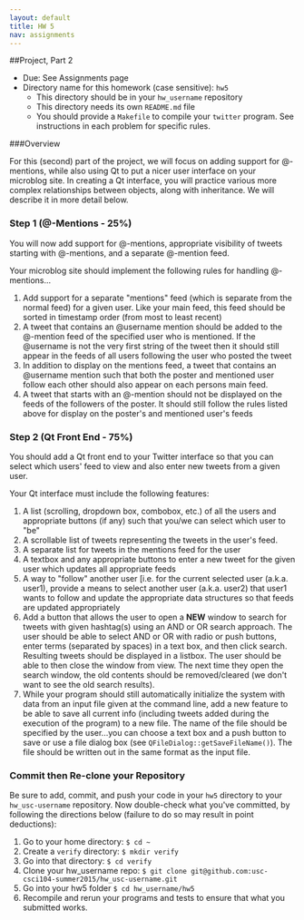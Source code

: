 ```yaml
---
layout: default
title: HW 5
nav: assignments
---
```


##Project, Part 2

  + Due: See Assignments page  
  + Directory name for this homework (case sensitive): `hw5`
    - This directory should be in your `hw_username` repository
    - This directory needs its own `README.md` file
    - You should provide a `Makefile` to compile your `twitter` program.  See instructions in each problem for specific rules.

###Overview

For this (second) part of the project, we will focus on adding support for @-mentions, while also using Qt to put a nicer user interface on your microblog site. In creating a Qt interface, you will practice various more complex relationships between objects, along with inheritance. We will describe it in more detail below.


### Step 1 (@-Mentions - 25%)
You will now add support for @-mentions, appropriate visibility of tweets starting with @-mentions, and a separate @-mention feed.

Your microblog site should implement the following rules for handling @-mentions...

1. Add support for a separate "mentions" feed (which is separate from the normal feed) for a given user. Like your main feed, this feed should be sorted in timestamp order (from most to least recent)
1. A tweet that contains an @username mention should be added to the @-mention feed of the specified user who is mentioned.  If the @username is not the very first string of the tweet then it should still appear in the feeds of all users following the user who posted the tweet
1. In addition to display on the mentions feed, a tweet that contains an @username mention such that both the poster and mentioned user follow each other should also appear on each persons main feed.
1. A tweet that starts with an @-mention should not be displayed on the feeds of the followers of the poster.  It should still follow the rules listed above for display on the poster's and mentioned user's feeds

 
### Step 2 (Qt Front End - 75%)

You should add a Qt front end to your Twitter interface so that you can select which users' feed to view and also enter new tweets from a given user.

Your Qt interface must include the following features:

1. A list (scrolling, dropdown box, combobox, etc.) of all the users and appropriate buttons (if any) such that you/we can select which user to "be" 
1. A scrollable list of tweets representing the tweets in the user's feed.
1. A separate list for tweets in the mentions feed for the user
1. A textbox and any appropriate buttons to enter a new tweet for the given user which updates all appropriate feeds
1. A way to "follow" another user [i.e. for the current selected user (a.k.a. user1), provide a means to select another user (a.k.a. user2) that user1 wants to follow and update the appropriate data structures so that feeds are updated appropriately 
1. Add a button that allows the user to open a **NEW** window to search for tweets with given hashtag(s) using an AND or OR search approach.  The user should be able to select AND or OR with radio or push buttons, enter terms (separated by spaces) in a text box, and then click search.  Resulting tweets should be displayed in a listbox.  The user should be able to then close the window from view.  The next time they open the search window, the old contents should be removed/cleared (we don't want to see the old search results).   
1. While your program should still automatically initialize the system with data from an input file given at the command line, add a new feature to be able to save all current info (including tweets added during the execution of the program) to a new file.  The name of the file should be specified by the user...you can choose a text box and a push button to save or use a file dialog box (see `QFileDialog::getSaveFileName()`).  The file should be written out in the same format as the input file.

### Commit then Re-clone your Repository

Be sure to add, commit, and push your code in your `hw5` directory to your `hw_usc-username` repository.  Now double-check what you've committed, by following the directions below (failure to do so may result in point deductions):

1. Go to your home directory: `$ cd ~`
1. Create a `verify` directory: `$ mkdir verify`
1. Go into that directory: `$ cd verify`
1. Clone your hw_username repo: `$ git clone git@github.com:usc-csci104-summer2015/hw_usc-username.git`
1. Go into your hw5 folder `$ cd hw_username/hw5`
1. Recompile and rerun your programs and tests to ensure that what you submitted works.








